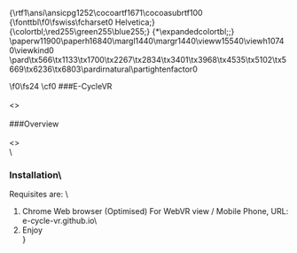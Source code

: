 {\rtf1\ansi\ansicpg1252\cocoartf1671\cocoasubrtf100
{\fonttbl\f0\fswiss\fcharset0 Helvetica;}
{\colortbl;\red255\green255\blue255;}
{\*\expandedcolortbl;;}
\paperw11900\paperh16840\margl1440\margr1440\vieww15540\viewh10740\viewkind0
\pard\tx566\tx1133\tx1700\tx2267\tx2834\tx3401\tx3968\tx4535\tx5102\tx5669\tx6236\tx6803\pardirnatural\partightenfactor0

\f0\fs24 \cf0 ###E-CycleVR\
\
<<fill in>>\
\
###Overview\
\
<<fill in>>\
\
### Installation\
Requisites are: \
1. Chrome Web browser (Optimised) For WebVR view / Mobile Phone, URL: e-cycle-vr.github.io\
2. Enjoy\
 }